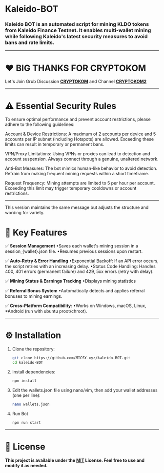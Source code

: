 # Kaleido-BOT
### Kaleido  BOT is an automated script for mining KLDO tokens from Kaleido Finance Testnet. It enables multi-wallet mining while following Kaleido's latest security measures to avoid bans and rate limits.
---

   # ❤ BIG THANKS FOR CRYPTOKOM 

Let's Join Grub Discussion [**CRYPTOKOM**](https://t.me/cryptokom1) and Channel [**CRYPTOKOM2**](https://t.me/cryptokom2)

---
# ⚠️ Essential Security Rules #

To ensure optimal performance and prevent account restrictions, please adhere to the following guidelines:

Account & Device Restrictions: A maximum of 2 accounts per device and 5 accounts per IP subnet (including Hotspots) are allowed. Exceeding these limits can result in temporary or permanent bans.

VPN/Proxy Limitations: Using VPNs or proxies can lead to detection and account suspension. Always connect through a genuine, unaltered network.

Anti-Bot Measures: The bot mimics human-like behavior to avoid detection. Refrain from making frequent mining requests within a short timeframe.

Request Frequency: Mining attempts are limited to 5 per hour per account. Exceeding this limit may trigger temporary cooldowns or account restrictions.



---

This version maintains the same message but adjusts the structure and wording for variety.

# 📌 Key Features
✅ **Session Management**
•Saves each wallet's mining session in a session_{wallet}.json file.
•Resumes previous sessions upon restart.

✅ **Auto-Retry & Error Handling**
•Exponential Backoff: If an API error occurs, the script retries with an increasing delay.
•Status Code Handling: Handles 400, 401 errors (permanent failure) and 429, 5xx errors (retry with delay).

✅ **Mining Status & Earnings Tracking**
•Displays mining statistics

✅ **Referral Bonus System**
•Automatically detects and applies referral bonuses to mining earnings.

✅ **Cross-Platform Compatibility**:
•Works on Windows, macOS, Linux, *Android (run with ubuntu proot/chroot).

---
# ⚙️ Installation

1. Clone the repository:
   ```bash
   git clone https://github.com/MICSY-xyz/kaleido-BOT.git
   cd kaleido-BOT
   ```
2. Install dependencies:
   ```bash
   npm install
   ```
3. Edit the wallets.json file using nano/vim, then add your wallet addresses (one per line):
   ```bash
   nano wallets.json
   ```
4. Run Bot
   ```bash
   npm run start
   ```
---
# 📌 License

**This project is available under the [MIT](https://github.com/MICSY-xyz/kaleido-BOT/blob/main/LICENSE) License. Feel free to use and modify it as needed.**
